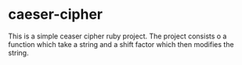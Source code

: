 # caeser-cipher

This is a simple ceaser cipher ruby project. The project consists o a function which take a string and a shift factor which then modifies the string.